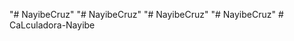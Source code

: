 "# NayibeCruz" 
"# NayibeCruz" 
"# NayibeCruz" 
"# NayibeCruz" 
#   C a L c u l a d o r a - N a y i b e  
 
